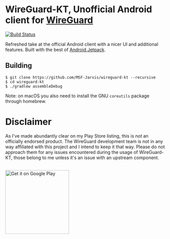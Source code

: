 # WireGuard-KT, Unofficial Android client for [WireGuard](https://www.wireguard.com/)

[![Build Status](https://travis-ci.com/MSF-Jarvis/wireguard-kt.svg?branch=master)](https://travis-ci.com/MSF-Jarvis/wireguard-kt)

Refreshed take at the official Android client with a nicer UI and additional features. Built with the best of [Android Jetpack](https://developer.android.com/jetpack/).

## Building

```
$ git clone https://github.com/MSF-Jarvis/wireguard-kt --recursive
$ cd wireguard-kt
$ ./gradlew assembleDebug
```

Note: on macOS you also need to install the GNU `coreutils` package through homebrew.

# Disclaimer
As I've made abundantly clear on my Play Store listing, this is *not* an officially endorsed product. The WireGuard development team is not in any way affiliated with this project and I intend to keep it that way. Please do not approach them for any issues encountered during the usage of WireGuard-KT, those belong to me unless it's an issue with an upstream component.

<br />
<a href='https://play.google.com/store/apps/details?id=me.msfjarvis.wgandroid&utm_source=GitHub&pcampaignid=MKT-Other-global-all-co-prtnr-py-PartBadge-Mar2515-1'><img alt='Get it on Google Play' src='https://play.google.com/intl/en_us/badges/images/generic/en_badge_web_generic.png' width="200px"/></a>